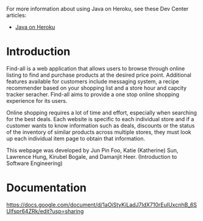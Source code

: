 
For more information about using Java on Heroku, see these Dev Center articles:

- [Java on Heroku](https://devcenter.heroku.com/categories/java)
# Introduction

Find-all is a web application that allows users to browse through online listing to find and purchase products at the desired price point. Additional features available for customers include messaging system, a recipe recommender based on your shopping list and a store hour and capcity tracker seracher. Find-all aims to provide a one stop online shopping experience for its users.

Online shopping requires a lot of time and effort, especially when searching for the best deals. Each website is specific to each individual store and if a customer wants to know information such as deals, discounts or the status of the inventory of similar products across multiple stores, they must look up each individual item page to obtain that information.

This webpage was developed by Jun Pin Foo, Katie (Katherine) Sun, Lawrence Hung, Kirubel Bogale, and Damanjit Heer. (Introduction to Software Engineering)

# Documentation
https://docs.google.com/document/d/1aOiStyKiLadJ7ldX710rEuIUxcnhB_6SUlfspr64ZRk/edit?usp=sharing
